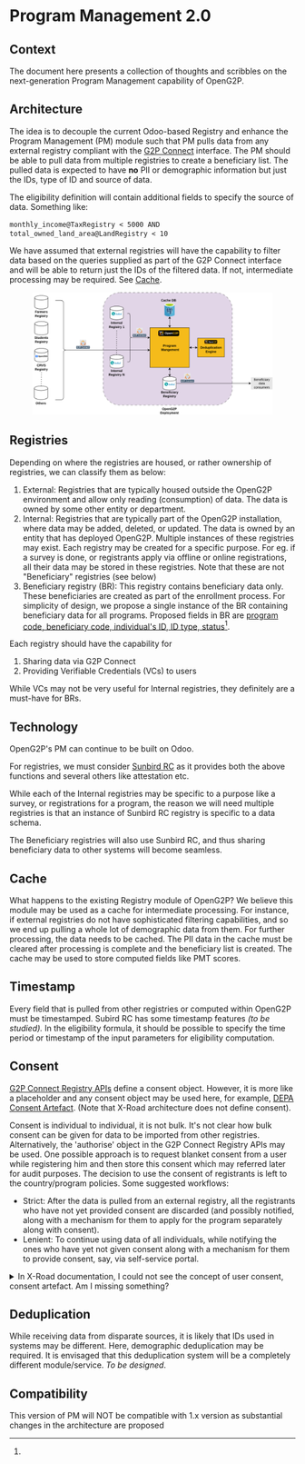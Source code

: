 # Program Management 2.0

## Context

The document here presents a collection of thoughts and scribbles on the next-generation Program Management capability of OpenG2P.

## Architecture

The idea is to decouple the current Odoo-based Registry and enhance the Program Management (PM) module such that PM pulls data from any external registry compliant with the [G2P Connect](https://g2pconnect.global/) interface. The PM should be able to pull data from multiple registries to create a beneficiary list. The pulled data is expected to have **no** PII or demographic information but just the IDs, type of ID and source of data.

The eligibility definition will contain additional fields to specify the source of data. Something like:

```
monthly_income@TaxRegistry < 5000 AND total_owned_land_area@LandRegistry < 10
```

We have assumed that external registries will have the capability to filter data based on the queries supplied as part of the G2P Connect interface and will be able to return just the IDs of the filtered data. If not, intermediate processing may be required. See [Cache](program-management-2.0.md#cache).



<figure><img src="https://raw.githubusercontent.com/OpenG2P/openg2p-documentation/develop/.gitbook/assets/program-management-2.0.png" alt=""><figcaption></figcaption></figure>

## Registries

Depending on where the registries are housed, or rather ownership of registries, we can classify them as below:

1. External:  Registries that are typically housed outside the OpenG2P environment and allow only reading (consumption) of data.  The data is owned by some other entity or department.
2. Internal:  Registries that are typically part of the OpenG2P installation, where data may be added, deleted, or updated. The data is owned by an entity that has deployed OpenG2P. Multiple instances of these registries may exist. Each registry may be created for a specific purpose. For eg. if a survey is done, or registrants apply via offline or online registrations, all their data may be stored in these registries. Note that these are not "Beneficiary" registries (see below)
3. Beneficiary registry (BR):  This registry contains beneficiary data only. These beneficiaries are created as part of the enrollment process. For simplicity of design, we propose a single instance of the BR containing beneficiary data for all programs. Proposed fields in BR are [program code, beneficiary code, individual's ID, ID type, status](#user-content-fn-1)[^1].

Each registry should have the capability for

1. Sharing data via G2P Connect
2. Providing Verifiable Credentials (VCs) to users

While VCs may not be very useful for Internal registries, they definitely are a must-have for BRs.&#x20;

## Technology

OpenG2P's PM can continue to be built on Odoo. &#x20;

For registries, we must consider [Sunbird RC](https://docs.sunbirdrc.dev/learn/readme) as it provides both the above functions and several others like attestation etc.&#x20;

While each of the Internal registries may be specific to a purpose like a survey, or registrations for a program, the reason we will need multiple registries is that an instance of Sunbird RC registry is specific to a data schema.

The Beneficiary registries will also use Sunbird RC, and thus sharing beneficiary data to other systems will become seamless.

## Cache

What happens to the existing Registry module of OpenG2P?  We believe this module may be used as a cache for intermediate processing.  For instance, if external registries do not have sophisticated filtering capabilities, and so we end up pulling a whole lot of demographic data from them. For further processing, the data needs to be cached. The PII data in the cache must be cleared after processing is complete and the beneficiary list is created. The cache may be used to store computed fields like PMT scores.&#x20;

## Timestamp

Every field that is pulled from other registries or computed within OpenG2P must be timestamped. Subird RC has some timestamp features _(to be studied)._ In the eligibility formula, it should be possible to specify the time period or timestamp of the input parameters for eligibility computation. &#x20;

## Consent

[G2P Connect Registry APIs](https://github.com/G2P-Connect/specs/blob/draft/release/yaml/registry\_core\_api\_v1.0.0.yaml) define a consent object. However, it is more like a placeholder and any consent object may be used here, for example, [DEPA Consent Artefact](https://depa.world/learn/consent-artefact). (Note that X-Road architecture does not define consent). &#x20;

Consent is individual to individual, it is not bulk. It's not clear how bulk consent can be given for data to be imported from other registries.  Alternatively, the 'authorise' object in the G2P Connect Registry APIs may be used.  One possible approach is to request blanket consent from a user while registering him and then store this consent which may referred later for audit purposes. The decision to use the consent of registrants is left to the country/program policies. Some suggested workflows:

* Strict:  After the data is pulled from an external registry, all the registrants who have not yet provided consent are discarded (and possibly notified, along with a mechanism for them to apply for the program separately along with consent).&#x20;
* Lenient:  To continue using data of all individuals, while notifying the ones who have yet not given consent along with a mechanism for them to provide consent, say, via self-service portal.

<details>

<summary>In X-Road documentation, I could not see the concept of user consent, consent artefact.  Am I missing something?</summary>

Opinion:

That is the core difference between the two models. How consent is obtained is kept outside in both G2P Connect X-Road.  Further, X-Road doesn’t care what messages are shared like HTTP body.  G2P ConnecX payload header/message can be carried in X-Road instance. In this model, some parts of G2P Connect and X-Road headers may repeat!  As a case study, OpenG2P along with CDPI can take up this integration.



</details>

## Deduplication

While receiving data from disparate sources, it is likely that IDs used in systems may be different. Here, demographic deduplication may be required. It is envisaged that this deduplication system will be a completely different module/service. _To be designed_.

## Compatibility

This version of PM will NOT be compatible with 1.x version as substantial changes in the architecture are proposed





[^1]: 
